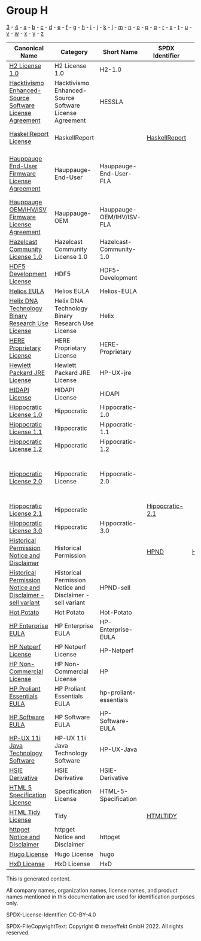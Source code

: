 # Group H

[3](../[3]/README.md) -
[4](../[4]/README.md) -
[a](../[a]/README.md) - 
[b](../[b]/README.md) - 
[c](../[c]/README.md) - 
[d](../[d]/README.md) - 
[e](../[e]/README.md) - 
[f](../[f]/README.md) - 
[g](../[g]/README.md) - 
[h](../[h]/README.md) - 
[i](../[i]/README.md) - 
[j](../[j]/README.md) - 
[k](../[k]/README.md) - 
[l](../[l]/README.md) - 
[m](../[m]/README.md) - 
[n](../[n]/README.md) - 
[o](../[o]/README.md) - 
[p](../[p]/README.md) - 
[q](../[q]/README.md) - 
[r](../[r]/README.md) - 
[s](../[s]/README.md) - 
[t](../[t]/README.md) - 
[u](../[u]/README.md) - 
[v](../[v]/README.md) - 
[w](../[w]/README.md) - 
[x](../[x]/README.md) - 
[y](../[y]/README.md) - 
[z](../[z]/README.md)

|Canonical Name|Category|Short Name|SPDX Identifier|OSI|ScanCode|Matched ScanCode|Type|
| --- | --- | --- | --- | --- | --- | --- | --- |
|[H2 License 1.0]([h2]/H2-License-1.0.yaml)|H2 License 1.0|H2-1.0| | | [h2-1.0](https://github.com/nexB/scancode-toolkit/blob/develop/src/licensedcode/data/licenses/h2-1.0.LICENSE) | [h2-1.0](https://github.com/nexB/scancode-toolkit/blob/develop/src/licensedcode/data/licenses/h2-1.0.LICENSE) |terms|
|[Hacktivismo Enhanced-Source Software License Agreement]([ha]/Hacktivismo-Enhanced-Source-Software-License-Agreement.yaml)|Hacktivismo Enhanced-Source Software License Agreement|HESSLA| | | [hessla](https://github.com/nexB/scancode-toolkit/blob/develop/src/licensedcode/data/licenses/hessla.LICENSE) | [afl-1.1](https://github.com/nexB/scancode-toolkit/blob/develop/src/licensedcode/data/licenses/afl-1.1.LICENSE), [gpl-2.0](https://github.com/nexB/scancode-toolkit/blob/develop/src/licensedcode/data/licenses/gpl-2.0.LICENSE), [unknown](https://github.com/nexB/scancode-toolkit/blob/develop/src/licensedcode/data/licenses/unknown.LICENSE) |terms|
|[HaskellReport License]([ha]/HaskellReport-License.yaml)|HaskellReport| |[HaskellReport](https://spdx.org/licenses/HaskellReport.html)| | [haskell-report](https://github.com/nexB/scancode-toolkit/blob/develop/src/licensedcode/data/licenses/haskell-report.LICENSE) | [haskell-report](https://github.com/nexB/scancode-toolkit/blob/develop/src/licensedcode/data/licenses/haskell-report.LICENSE), [unknown](https://github.com/nexB/scancode-toolkit/blob/develop/src/licensedcode/data/licenses/unknown.LICENSE) |terms|
|[Hauppauge End-User Firmware License Agreement]([ha]/Hauppauge-End-User-Firmware-License-Agreement.yaml)|Hauppauge-End-User|Hauppauge-End-User-FLA| | | [hauppauge-firmware-eula](https://github.com/nexB/scancode-toolkit/blob/develop/src/licensedcode/data/licenses/hauppauge-firmware-eula.LICENSE) | [hauppauge-firmware-eula](https://github.com/nexB/scancode-toolkit/blob/develop/src/licensedcode/data/licenses/hauppauge-firmware-eula.LICENSE), [proprietary-license](https://github.com/nexB/scancode-toolkit/blob/develop/src/licensedcode/data/licenses/proprietary-license.LICENSE), [unknown](https://github.com/nexB/scancode-toolkit/blob/develop/src/licensedcode/data/licenses/unknown.LICENSE) |terms|
|[Hauppauge OEM/IHV/ISV Firmware License Agreement]([ha]/Hauppauge-OEMIHVISV-Firmware-License-Agreement.yaml)|Hauppauge-OEM|Hauppauge-OEM/IHV/ISV-FLA| | | | [hauppauge-firmware-oem](https://github.com/nexB/scancode-toolkit/blob/develop/src/licensedcode/data/licenses/hauppauge-firmware-oem.LICENSE) |terms|
|[Hazelcast Community License 1.0]([ha]/Hazelcast-Community-License-1.0.yaml)|Hazelcast Community License 1.0|Hazelcast-Community-1.0| | | [hazelcast-community-1.0](https://github.com/nexB/scancode-toolkit/blob/develop/src/licensedcode/data/licenses/hazelcast-community-1.0.LICENSE) | [confluent-community-1.0](https://github.com/nexB/scancode-toolkit/blob/develop/src/licensedcode/data/licenses/confluent-community-1.0.LICENSE) |terms|
|[HDF5 Development License]([hd]/HDF5-Development-License.yaml)|HDF5|HDF5-Development| | | | |terms|
|[Helios EULA]([he]/Helios-EULA.yaml)|Helios EULA|Helios-EULA| | | [helios-eula](https://github.com/nexB/scancode-toolkit/blob/develop/src/licensedcode/data/licenses/helios-eula.LICENSE) | [helios-eula](https://github.com/nexB/scancode-toolkit/blob/develop/src/licensedcode/data/licenses/helios-eula.LICENSE) |terms|
|[Helix DNA Technology Binary Research Use License]([he]/Helix-DNA-Technology-Binary-Research-Use-License.yaml)|Helix DNA Technology Binary Research Use License|Helix| | | [helix](https://github.com/nexB/scancode-toolkit/blob/develop/src/licensedcode/data/licenses/helix.LICENSE) | [helix](https://github.com/nexB/scancode-toolkit/blob/develop/src/licensedcode/data/licenses/helix.LICENSE) |terms|
|[HERE Proprietary License]([he]/HERE-Proprietary-License.yaml)|HERE Proprietary License|HERE-Proprietary| | | [here-proprietary](https://github.com/nexB/scancode-toolkit/blob/develop/src/licensedcode/data/licenses/here-proprietary.LICENSE) | [here-proprietary](https://github.com/nexB/scancode-toolkit/blob/develop/src/licensedcode/data/licenses/here-proprietary.LICENSE) |terms|
|[Hewlett Packard JRE License]([he]/Hewlett-Packard-JRE-License.yaml)|Hewlett Packard JRE License|HP-UX-jre| | | [hp-ux-jre](https://github.com/nexB/scancode-toolkit/blob/develop/src/licensedcode/data/licenses/hp-ux-jre.LICENSE) | [hp-ux-jre](https://github.com/nexB/scancode-toolkit/blob/develop/src/licensedcode/data/licenses/hp-ux-jre.LICENSE) |terms|
|[HIDAPI License]([hi]/HIDAPI-License.yaml)|HIDAPI License|HIDAPI| | | [hidapi](https://github.com/nexB/scancode-toolkit/blob/develop/src/licensedcode/data/licenses/hidapi.LICENSE) | [hidapi](https://github.com/nexB/scancode-toolkit/blob/develop/src/licensedcode/data/licenses/hidapi.LICENSE) |terms|
|[Hippocratic License 1.0]([hi]/Hippocratic-License-1.0.yaml)|Hippocratic|Hippocratic-1.0| | | [hippocratic-1.0](https://github.com/nexB/scancode-toolkit/blob/develop/src/licensedcode/data/licenses/hippocratic-1.0.LICENSE) | |terms|
|[Hippocratic License 1.1]([hi]/Hippocratic-License-1.1.yaml)|Hippocratic|Hippocratic-1.1| | | [hippocratic-1.1](https://github.com/nexB/scancode-toolkit/blob/develop/src/licensedcode/data/licenses/hippocratic-1.1.LICENSE) | |terms|
|[Hippocratic License 1.2]([hi]/Hippocratic-License-1.2.yaml)|Hippocratic|Hippocratic-1.2| | | [hippocratic-1.2](https://github.com/nexB/scancode-toolkit/blob/develop/src/licensedcode/data/licenses/hippocratic-1.2.LICENSE) | |terms|
|[Hippocratic License 2.0]([hi]/Hippocratic-License-2.0.yaml)|Hippocratic License|Hippocratic-2.0| | | [hippocratic-2.0](https://github.com/nexB/scancode-toolkit/blob/develop/src/licensedcode/data/licenses/hippocratic-2.0.LICENSE) | [classpath-exception-2.0](https://github.com/nexB/scancode-toolkit/blob/develop/src/licensedcode/data/licenses/classpath-exception-2.0.LICENSE), [gpl-2.0](https://github.com/nexB/scancode-toolkit/blob/develop/src/licensedcode/data/licenses/gpl-2.0.LICENSE), [mit](https://github.com/nexB/scancode-toolkit/blob/develop/src/licensedcode/data/licenses/mit.LICENSE), [x11-xconsortium](https://github.com/nexB/scancode-toolkit/blob/develop/src/licensedcode/data/licenses/x11-xconsortium.LICENSE) |terms|
|[Hippocratic License 2.1]([hi]/Hippocratic-License-2.1.yaml)|Hippocratic| |[Hippocratic-2.1](https://spdx.org/licenses/Hippocratic-2.1.html)| | [hippocratic-2.1](https://github.com/nexB/scancode-toolkit/blob/develop/src/licensedcode/data/licenses/hippocratic-2.1.LICENSE) | [mit](https://github.com/nexB/scancode-toolkit/blob/develop/src/licensedcode/data/licenses/mit.LICENSE) |terms|
|[Hippocratic License 3.0]([hi]/Hippocratic-License-3.0.yaml)|Hippocratic|Hippocratic-3.0| | | [hippocratic-3.0](https://github.com/nexB/scancode-toolkit/blob/develop/src/licensedcode/data/licenses/hippocratic-3.0.LICENSE) | [mit](https://github.com/nexB/scancode-toolkit/blob/develop/src/licensedcode/data/licenses/mit.LICENSE) |terms|
|[Historical Permission Notice and Disclaimer]([hi]/Historical-Permission-Notice-and-Disclaimer.yaml)|Historical Permission| |[HPND](https://spdx.org/licenses/HPND.html)| [HPND](https://opensource.org/licenses/HPND) | [historical](https://github.com/nexB/scancode-toolkit/blob/develop/src/licensedcode/data/licenses/historical.LICENSE) | [historical](https://github.com/nexB/scancode-toolkit/blob/develop/src/licensedcode/data/licenses/historical.LICENSE) |terms|
|[Historical Permission Notice and Disclaimer - sell variant]([hi]/Historical-Permission-Notice-and-Disclaimer---sell-variant.yaml)|Historical Permission Notice and Disclaimer - sell variant|HPND-sell| | | [historical-sell-variant](https://github.com/nexB/scancode-toolkit/blob/develop/src/licensedcode/data/licenses/historical-sell-variant.LICENSE) | [x11-keith-packard](https://github.com/nexB/scancode-toolkit/blob/develop/src/licensedcode/data/licenses/x11-keith-packard.LICENSE) |terms|
|[Hot Potato]([ho]/Hot-Potato.yaml)|Hot Potato|Hot-Potato| | | [hot-potato](https://github.com/nexB/scancode-toolkit/blob/develop/src/licensedcode/data/licenses/hot-potato.LICENSE) | |terms|
|[HP Enterprise EULA]([hp]/HP-Enterprise-EULA.yaml)|HP Enterprise EULA|HP-Enterprise-EULA| | | [hp-enterprise-eula](https://github.com/nexB/scancode-toolkit/blob/develop/src/licensedcode/data/licenses/hp-enterprise-eula.LICENSE) | |terms|
|[HP Netperf License]([hp]/HP-Netperf-License.yaml)|HP Netperf License|HP-Netperf| | | [hp-netperf](https://github.com/nexB/scancode-toolkit/blob/develop/src/licensedcode/data/licenses/hp-netperf.LICENSE) | [hp-netperf](https://github.com/nexB/scancode-toolkit/blob/develop/src/licensedcode/data/licenses/hp-netperf.LICENSE) |terms|
|[HP Non-Commercial License]([hp]/HP-Non-Commercial-License.yaml)|HP Non-Commercial License|HP| | | [hp](https://github.com/nexB/scancode-toolkit/blob/develop/src/licensedcode/data/licenses/hp.LICENSE) | [hp](https://github.com/nexB/scancode-toolkit/blob/develop/src/licensedcode/data/licenses/hp.LICENSE) |terms|
|[HP Proliant Essentials EULA]([hp]/HP-Proliant-Essentials-EULA.yaml)|HP Proliant Essentials EULA|hp-proliant-essentials| | | [hp-proliant-essentials](https://github.com/nexB/scancode-toolkit/blob/develop/src/licensedcode/data/licenses/hp-proliant-essentials.LICENSE) | |terms|
|[HP Software EULA]([hp]/HP-Software-EULA.yaml)|HP Software EULA|HP-Software-EULA| | | [hp-software-eula](https://github.com/nexB/scancode-toolkit/blob/develop/src/licensedcode/data/licenses/hp-software-eula.LICENSE) | |terms|
|[HP-UX 11i Java Technology Software]([hp]/HP-UX-11i-Java-Technology-Software.yaml)|HP-UX 11i Java Technology Software|HP-UX-Java| | | [hp-ux-java](https://github.com/nexB/scancode-toolkit/blob/develop/src/licensedcode/data/licenses/hp-ux-java.LICENSE) | [hp-ux-java](https://github.com/nexB/scancode-toolkit/blob/develop/src/licensedcode/data/licenses/hp-ux-java.LICENSE) |terms|
|[HSIE Derivative]([hs]/HSIE-Derivative.yaml)|HSIE Derivative|HSIE-Derivative| | | [paul-hsieh-derivative](https://github.com/nexB/scancode-toolkit/blob/develop/src/licensedcode/data/licenses/paul-hsieh-derivative.LICENSE) | |terms|
|[HTML 5 Specification License]([ht]/HTML-5-Specification-License.yaml)|Specification License|HTML-5-Specification| | | [html5](https://github.com/nexB/scancode-toolkit/blob/develop/src/licensedcode/data/licenses/html5.LICENSE) | |terms|
|[HTML Tidy License]([ht]/HTML-Tidy-License.yaml)|Tidy| |[HTMLTIDY](https://spdx.org/licenses/HTMLTIDY.html)| | [tidy](https://github.com/nexB/scancode-toolkit/blob/develop/src/licensedcode/data/licenses/tidy.LICENSE) | |terms|
|[httpget Notice and Disclaimer]([ht]/httpget-Notice-and-Disclaimer.yaml)|httpget Notice and Disclaimer|httpget| | | [httpget](https://github.com/nexB/scancode-toolkit/blob/develop/src/licensedcode/data/licenses/httpget.LICENSE) | [httpget](https://github.com/nexB/scancode-toolkit/blob/develop/src/licensedcode/data/licenses/httpget.LICENSE) |terms|
|[Hugo License]([hu]/Hugo-License.yaml)|Hugo License|hugo| | | [hugo](https://github.com/nexB/scancode-toolkit/blob/develop/src/licensedcode/data/licenses/hugo.LICENSE) | |terms|
|[HxD License]([hx]/HxD-License.yaml)|HxD License|HxD| | | [hxd](https://github.com/nexB/scancode-toolkit/blob/develop/src/licensedcode/data/licenses/hxd.LICENSE) | [hxd](https://github.com/nexB/scancode-toolkit/blob/develop/src/licensedcode/data/licenses/hxd.LICENSE) |terms|

This is generated content.

All company names, organization names, license names, and product names mentioned in this documentation are used for identification purposes only.

SPDX-License-Identifier: CC-BY-4.0

SPDX-FileCopyrightText: Copyright © metaeffekt GmbH 2022. All rights reserved.
